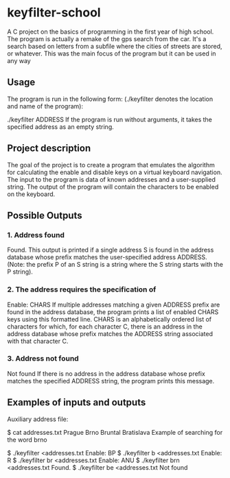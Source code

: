 # keyfilter-school
A C project on the basics of programming in the first year of high school. The program is actually a remake of the gps search from the car. It's a search based on letters from a subfile where the cities of streets are stored, or whatever. This was the main   focus of the program but it can be used in any way
 
## Usage
The program is run in the following form: (./keyfilter denotes the location and name of the program):

./keyfilter ADDRESS
If the program is run without arguments, it takes the specified address as an empty string.

## Project description
The goal of the project is to create a program that emulates the algorithm for calculating the enable and disable keys on a virtual keyboard navigation. The input to the program is data of known addresses and a user-supplied string. The output of the program will contain the characters to be enabled on the keyboard.

## Possible Outputs
### 1. Address found
Found.
This output is printed if a single address S is found in the address database whose prefix matches the user-specified address ADDRESS. (Note: the prefix P of an S string is a string where the S string starts with the P string).

### 2. The address requires the specification of
Enable: CHARS
If multiple addresses matching a given ADDRESS prefix are found in the address database, the program prints a list of enabled CHARS keys using this formatted line. CHARS is an alphabetically ordered list of characters for which, for each character C, there is an address in the address database whose prefix matches the ADDRESS string associated with that character C.

### 3. Address not found
Not found
If there is no address in the address database whose prefix matches the specified ADDRESS string, the program prints this message.

## Examples of inputs and outputs
Auxiliary address file:

$ cat addresses.txt
Prague
Brno
Bruntal
Bratislava
Example of searching for the word brno

$ ./keyfilter <addresses.txt
Enable: BP
$ ./keyfilter b <addresses.txt
Enable: R
$ ./keyfilter br <addresses.txt
Enable: ANU
$ ./keyfilter brn <addresses.txt
Found.
$ ./keyfilter be <addresses.txt
Not found
